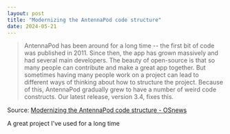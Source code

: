 ```yaml
---
layout: post
title: "Modernizing the AntennaPod code structure"
date: 2024-05-21
---
```


> AntennaPod has been around for a long time -- the first bit of code was
published in 2011. Since then, the app has grown massively and had several
main developers. The beauty of open-source is that so many people can
contribute and make a great app together. But sometimes having many people
work on a project can lead to different ways of thinking about how to
structure the project. Because of this, AntennaPod gradually grew to have a
number of weird code constructs. Our latest release, version 3.4, fixes
this.

Source: [Modernizing the AntennaPod code structure  - OSnews](
https://www.osnews.com/story/139750/modernizing-the-antennapod-code-structure/
)

A great project I've used for a long time

